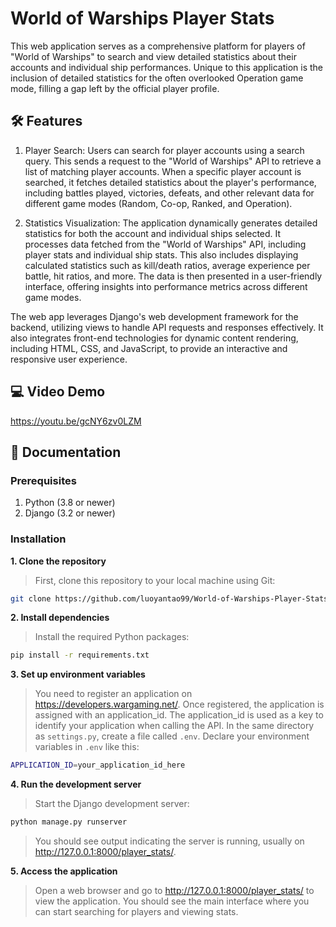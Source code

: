 #  World of Warships Player Stats
This web application serves as a comprehensive platform for players of "World of Warships" to search and view detailed statistics about their accounts and individual ship performances. Unique to this application is the inclusion of detailed statistics for the often overlooked Operation game mode, filling a gap left by the official player profile.  

## 🛠️ Features
1. Player Search: Users can search for player accounts using a search query. This sends a request to the "World of Warships" API to retrieve a list of matching player accounts. When a specific player account is searched, it fetches detailed statistics about the player's performance, including battles played, victories, defeats, and other relevant data for different game modes (Random, Co-op, Ranked, and Operation). 

2. Statistics Visualization: The application dynamically generates detailed statistics for both the account and individual ships selected. It processes data fetched from the "World of Warships" API, including player stats and individual ship stats. This also includes displaying calculated statistics such as kill/death ratios, average experience per battle, hit ratios, and more. The data is then presented in a user-friendly interface, offering insights into performance metrics across different game modes. 

The web app leverages Django's web development framework for the backend, utilizing views to handle API requests and responses effectively. It also integrates front-end technologies for dynamic content rendering, including HTML, CSS, and JavaScript, to provide an interactive and responsive user experience. 

## 💻 Video Demo
https://youtu.be/gcNY6zv0LZM


## 📄 Documentation
### Prerequisites
1. Python (3.8 or newer)
2. Django (3.2 or newer)

### Installation
**1. Clone the repository**<br>
> First, clone this repository to your local machine using Git:
``` bash
git clone https://github.com/luoyantao99/World-of-Warships-Player-Stats.git
```

**2. Install dependencies**<br>
> Install the required Python packages:
``` bash
pip install -r requirements.txt
```

**3. Set up environment variables**<br>
> You need to register an application on https://developers.wargaming.net/. Once registered, the application is assigned with an application_id. The application_id is used as a key to identify your application when calling the API. In the same directory as ```settings.py```, create a file called ```.env```. Declare your environment variables in ```.env``` like this:
``` bash
APPLICATION_ID=your_application_id_here
```

**4. Run the development server**<br>
> Start the Django development server:
``` bash
python manage.py runserver
```
> You should see output indicating the server is running, usually on http://127.0.0.1:8000/player_stats/.

**5. Access the application**<br>
> Open a web browser and go to http://127.0.0.1:8000/player_stats/ to view the application. You should see the main interface where you can start searching for players and viewing stats.
